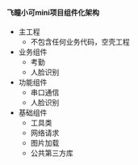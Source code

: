 #### 飞瞳小可mini项目组件化架构
- 主工程
  - 不包含任何业务代码，空壳工程
- 业务组件
  - 考勤
  - 人脸识别 
- 功能组件
  - 串口通信
  - 人脸识别
- 基础组件
  - 工具类
  - 网络请求
  - 图片加载
  - 公共第三方库